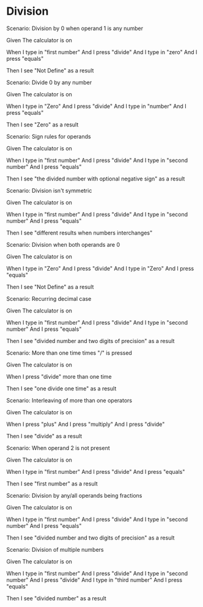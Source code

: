 # Division

Scenario: Division by 0 when operand 1 is any number

Given The calculator is on

When I type in "first number"
And I press "divide"
And I type in "zero"
And I press "equals"

Then I see "Not Define" as a result

Scenario: Divide 0 by any number

Given The calculator is on

When I type in "Zero"
And I press "divide"
And I type in "number"
And I press "equals"

Then I see "Zero" as a result

Scenario: Sign rules for operands

Given The calculator is on

When I type in "first number"
And I press "divide"
And I type in "second number"
And I press "equals"

Then I see "the divided number with optional negative sign" as a result

Scenario: Division isn't symmetric

Given The calculator is on

When I type in "first number"
And I press "divide"
And I type in "second number"
And I press "equals"

Then I see "different results when numbers interchanges"

Scenario: Division when both operands are 0

Given The calculator is on

When I type in "Zero"
And I press "divide"
And I type in "Zero"
And I press "equals"

Then I see "Not Define" as a result

Scenario: Recurring decimal case

Given The calculator is on

When I type in "first number"
And I press "divide"
And I type in "second number"
And I press "equals"

Then I see "divided number and two digits of precision" as a result

Scenario: More than one time times "/" is pressed

Given The calculator is on

When I press "divide" more than one time

Then I see "one divide one time" as a result

Scenario: Interleaving of more than one operators

Given The calculator is on

When I press "plus"
And I press "multiply"
And I press "divide"

Then I see "divide" as a result

Scenario: When operand 2 is not present

Given The calculator is on

When I type in "first number"
And I press "divide"
And I press "equals"

Then I see "first number" as a result

Scenario: Division by any/all operands being fractions

Given The calculator is on

When I type in "first number"
And I press "divide"
And I type in "second number"
And I press "equals"

Then I see "divided number and two digits of precision" as a result

Scenario: Division of multiple numbers

Given The calculator is on

When I type in "first number"
And I press "divide"
And I type in "second number"
And I press "divide"
And I type in "third number"
And I press "equals"

Then I see "divided number" as a result
